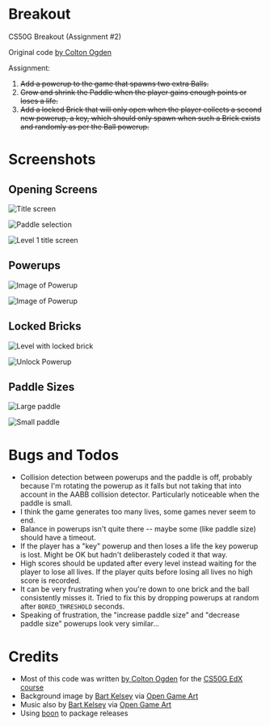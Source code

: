 # Breakout

CS50G Breakout (Assignment #2)

Original code [by Colton Ogden](https://cs50.harvard.edu/games/2018/projects/2/breakout/)

Assignment:

1. ~~Add a powerup to the game that spawns two extra Balls.~~
2. ~~Grow and shrink the Paddle when the player gains enough points or loses a life.~~
3. ~~Add a locked Brick that will only open when the player collects a second new powerup, a key, which should only spawn when such a Brick exists and randomly as per the Ball powerup.~~

# Screenshots

## Opening Screens

![Title screen](images/titlescreen.png)

![Paddle selection](images/paddleselect.png)

![Level 1 title screen](images/level1.png)

## Powerups

![Image of Powerup](images/powerup1.png)

![Image of Powerup](images/powerup2.png)

## Locked Bricks

![Level with locked brick](images/lcokedbrick1.png)

![Unlock Powerup](images/lockedbrick2.png)

## Paddle Sizes

![Large paddle](images/paddlesize2.png)

![Small paddle](images/paddlesize1.png)


# Bugs and Todos

* Collision detection between powerups and the paddle is off, probably because I'm rotating the powerup as it falls but not taking that into account in the AABB collision detector. Particularly noticeable when the paddle is small.
* I think the game generates too many lives, some games never seem to end.
* Balance in powerups isn't quite there -- maybe some (like paddle size) should have a timeout.
* If the player has a "key" powerup and then loses a life the key powerup is lost. Might be OK but hadn't deliberastely coded it that way.
* High scores should be updated after every level instead waiting for the player to lose all lives. If the player quits before losing all lives no high score is recorded.
* It can be very frustrating when you're down to one brick and the ball consistently misses it. Tried to fix this by dropping powerups at random after `BORED_THRESHOLD` seconds.
* Speaking of frustration, the "increase paddle size" and "decrease paddle size" powerups look very similar...

# Credits

* Most of this code was written [by Colton Ogden](https://cs50.harvard.edu/games/2018/projects/2/breakout/) for the [CS50G EdX course](https://learning.edx.org/course/course-v1:HarvardX+CS50G+Games/home)
* Background image by [Bart Kelsey](https://opengameart.org/users/bart) via [Open Game Art](https://opengameart.org/content/red-planet-2)
* Music also by [Bart Kelsey](https://opengameart.org/users/bart) via [Open Game Art](https://opengameart.org/content/xeon-theme-remastered)
* Using [boon](https://github.com/camchenry/boon) to package releases
